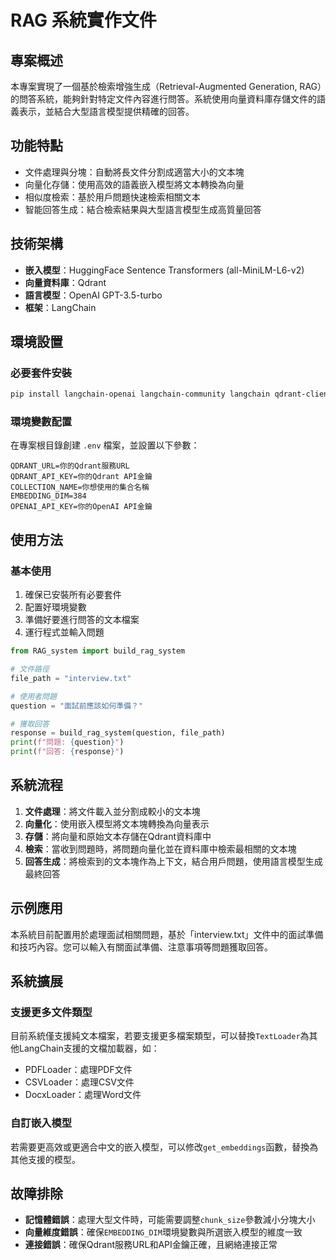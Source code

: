 # RAG 系統實作文件

## 專案概述

本專案實現了一個基於檢索增強生成（Retrieval-Augmented Generation, RAG）的問答系統，能夠針對特定文件內容進行問答。系統使用向量資料庫存儲文件的語義表示，並結合大型語言模型提供精確的回答。

## 功能特點

- 文件處理與分塊：自動將長文件分割成適當大小的文本塊
- 向量化存儲：使用高效的語義嵌入模型將文本轉換為向量
- 相似度檢索：基於用戶問題快速檢索相關文本
- 智能回答生成：結合檢索結果與大型語言模型生成高質量回答

## 技術架構

- **嵌入模型**：HuggingFace Sentence Transformers (all-MiniLM-L6-v2)
- **向量資料庫**：Qdrant
- **語言模型**：OpenAI GPT-3.5-turbo
- **框架**：LangChain

## 環境設置

### 必要套件安裝

```bash
pip install langchain-openai langchain-community langchain qdrant-client sentence-transformers python-dotenv
```

### 環境變數配置

在專案根目錄創建 `.env` 檔案，並設置以下參數：

```env
QDRANT_URL=你的Qdrant服務URL
QDRANT_API_KEY=你的Qdrant API金鑰
COLLECTION_NAME=你想使用的集合名稱
EMBEDDING_DIM=384
OPENAI_API_KEY=你的OpenAI API金鑰
```

## 使用方法

### 基本使用

1. 確保已安裝所有必要套件
2. 配置好環境變數
3. 準備好要進行問答的文本檔案
4. 運行程式並輸入問題

```python
from RAG_system import build_rag_system

# 文件路徑
file_path = "interview.txt"

# 使用者問題
question = "面試前應該如何準備？"

# 獲取回答
response = build_rag_system(question, file_path)
print(f"問題: {question}")
print(f"回答: {response}")
```

## 系統流程

1. **文件處理**：將文件載入並分割成較小的文本塊
2. **向量化**：使用嵌入模型將文本塊轉換為向量表示
3. **存儲**：將向量和原始文本存儲在Qdrant資料庫中
4. **檢索**：當收到問題時，將問題向量化並在資料庫中檢索最相關的文本塊
5. **回答生成**：將檢索到的文本塊作為上下文，結合用戶問題，使用語言模型生成最終回答

## 示例應用

本系統目前配置用於處理面試相關問題，基於「interview.txt」文件中的面試準備和技巧內容。您可以輸入有關面試準備、注意事項等問題獲取回答。

## 系統擴展

### 支援更多文件類型

目前系統僅支援純文本檔案，若要支援更多檔案類型，可以替換`TextLoader`為其他LangChain支援的文檔加載器，如：

- PDFLoader：處理PDF文件
- CSVLoader：處理CSV文件
- DocxLoader：處理Word文件

### 自訂嵌入模型

若需要更高效或更適合中文的嵌入模型，可以修改`get_embeddings`函數，替換為其他支援的模型。

## 故障排除

- **記憶體錯誤**：處理大型文件時，可能需要調整`chunk_size`參數減小分塊大小
- **向量維度錯誤**：確保`EMBEDDING_DIM`環境變數與所選嵌入模型的維度一致
- **連接錯誤**：確保Qdrant服務URL和API金鑰正確，且網絡連接正常
